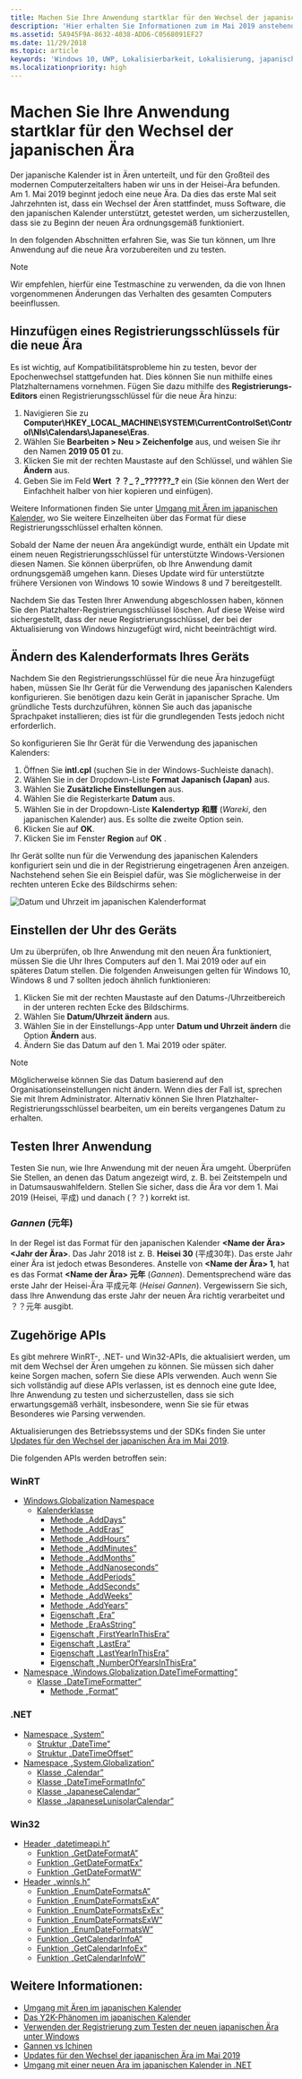 ```yaml
---
title: Machen Sie Ihre Anwendung startklar für den Wechsel der japanischen Ära
description: 'Hier erhalten Sie Informationen zum im Mai 2019 anstehenden Wechsel der japanischen Ära, und wie Sie Ihre Anwendung darauf entsprechend vorbereiten können.'
ms.assetid: 5A945F9A-8632-4038-ADD6-C0568091EF27
ms.date: 11/29/2018
ms.topic: article
keywords: 'Windows 10, UWP, Lokalisierbarkeit, Lokalisierung, japanisch, Ära'
ms.localizationpriority: high
---
```


# Machen Sie Ihre Anwendung startklar für den Wechsel der japanischen Ära

Der japanische Kalender ist in Ären unterteilt, und für den Großteil des modernen Computerzeitalters haben wir uns in der Heisei-Ära befunden. Am 1. Mai 2019 beginnt jedoch eine neue Ära. Da dies das erste Mal seit Jahrzehnten ist, dass ein Wechsel der Ären stattfindet, muss Software, die den japanischen Kalender unterstützt, getestet werden, um sicherzustellen, dass sie zu Beginn der neuen Ära ordnungsgemäß funktioniert.

In den folgenden Abschnitten erfahren Sie, was Sie tun können, um Ihre Anwendung auf die neue Ära vorzubereiten und zu testen.

> [!NOTE]
> Wir empfehlen, hierfür eine Testmaschine zu verwenden, da die von Ihnen vorgenommenen Änderungen das Verhalten des gesamten Computers beeinflussen.

## Hinzufügen eines Registrierungsschlüssels für die neue Ära

Es ist wichtig, auf Kompatibilitätsprobleme hin zu testen, bevor der Epochenwechsel stattgefunden hat. Dies können Sie nun mithilfe eines Platzhalternamens vornehmen. Fügen Sie dazu mithilfe des **Registrierungs-Editors** einen Registrierungsschlüssel für die neue Ära hinzu:

1. Navigieren Sie zu **Computer\HKEY_LOCAL_MACHINE\SYSTEM\CurrentControlSet\Control\Nls\Calendars\Japanese\Eras**.
2. Wählen Sie **Bearbeiten > Neu > Zeichenfolge** aus, und weisen Sie ihr den Namen **2019 05 01** zu.
3. Klicken Sie mit der rechten Maustaste auf den Schlüssel, und wählen Sie **Ändern** aus.
4. Geben Sie im Feld **Wert** **？？\_？\_??????\_?** ein (Sie können den Wert der Einfachheit halber von hier kopieren und einfügen).

Weitere Informationen finden Sie unter [Umgang mit Ären im japanischen Kalender](https://docs.microsoft.com/windows/desktop/Intl/era-handling-for-the-japanese-calendar), wo Sie weitere Einzelheiten über das Format für diese Registrierungsschlüssel erhalten können.

Sobald der Name der neuen Ära angekündigt wurde, enthält ein Update mit einem neuen Registrierungsschlüssel für unterstützte Windows-Versionen diesen Namen. Sie können überprüfen, ob Ihre Anwendung damit ordnungsgemäß umgehen kann. Dieses Update wird für unterstützte frühere Versionen von Windows 10 sowie Windows 8 und 7 bereitgestellt.

Nachdem Sie das Testen Ihrer Anwendung abgeschlossen haben, können Sie den Platzhalter-Registrierungsschlüssel löschen. Auf diese Weise wird sichergestellt, dass der neue Registrierungsschlüssel, der bei der Aktualisierung von Windows hinzugefügt wird, nicht beeinträchtigt wird.

## Ändern des Kalenderformats Ihres Geräts

Nachdem Sie den Registrierungsschlüssel für die neue Ära hinzugefügt haben, müssen Sie Ihr Gerät für die Verwendung des japanischen Kalenders konfigurieren. Sie benötigen dazu kein Gerät in japanischer Sprache. Um gründliche Tests durchzuführen, können Sie auch das japanische Sprachpaket installieren; dies ist für die grundlegenden Tests jedoch nicht erforderlich.

So konfigurieren Sie Ihr Gerät für die Verwendung des japanischen Kalenders:

1. Öffnen Sie **intl.cpl** (suchen Sie in der Windows-Suchleiste danach).
2. Wählen Sie in der Dropdown-Liste **Format** **Japanisch (Japan)** aus.
3. Wählen Sie **Zusätzliche Einstellungen** aus.
4. Wählen Sie die Registerkarte **Datum** aus.
5. Wählen Sie in der Dropdown-Liste **Kalendertyp** **和暦** (*Wareki*, den japanischen Kalender) aus. Es sollte die zweite Option sein.
6. Klicken Sie auf **OK**.
7. Klicken Sie im Fenster **Region** auf **OK** .

Ihr Gerät sollte nun für die Verwendung des japanischen Kalenders konfiguriert sein und die in der Registrierung eingetragenen Ären anzeigen. Nachstehend sehen Sie ein Beispiel dafür, was Sie möglicherweise in der rechten unteren Ecke des Bildschirms sehen:

![Datum und Uhrzeit im japanischen Kalenderformat](images/japanese-calendar-format.png)

## Einstellen der Uhr des Geräts

Um zu überprüfen, ob Ihre Anwendung mit den neuen Ära funktioniert, müssen Sie die Uhr Ihres Computers auf den 1. Mai 2019 oder auf ein späteres Datum stellen. Die folgenden Anweisungen gelten für Windows 10, Windows 8 und 7 sollten jedoch ähnlich funktionieren:

1. Klicken Sie mit der rechten Maustaste auf den Datums-/Uhrzeitbereich in der unteren rechten Ecke des Bildschirms.
2. Wählen Sie **Datum/Uhrzeit ändern** aus.
3. Wählen Sie in der Einstellungs-App unter **Datum und Uhrzeit ändern** die Option **Ändern** aus.
4. Ändern Sie das Datum auf den 1. Mai 2019 oder später.

> [!NOTE]
> Möglicherweise können Sie das Datum basierend auf den Organisationseinstellungen nicht ändern. Wenn dies der Fall ist, sprechen Sie mit Ihrem Administrator. Alternativ können Sie Ihren Platzhalter-Registrierungsschlüssel bearbeiten, um ein bereits vergangenes Datum zu erhalten.

## Testen Ihrer Anwendung

Testen Sie nun, wie Ihre Anwendung mit der neuen Ära umgeht. Überprüfen Sie Stellen, an denen das Datum angezeigt wird, z. B. bei Zeitstempeln und in Datumsauswahlfeldern. Stellen Sie sicher, dass die Ära vor dem 1. Mai 2019 (Heisei, 平成) und danach (？？) korrekt ist.

### *Gannen* (元年)

In der Regel ist das Format für den japanischen Kalender **&lt;Name der Ära&gt; &lt;Jahr der Ära&gt;**. Das Jahr 2018 ist z. B. **Heisei 30** (平成30年).  Das erste Jahr einer Ära ist jedoch etwas Besonderes. Anstelle von **&lt;Name der Ära&gt; 1**, hat es das Format **&lt;Name der Ära&gt; 元年** (*Gannen*). Dementsprechend wäre das erste Jahr der Heisei-Ära 平成元年 (*Heisei Gannen*). Vergewissern Sie sich, dass Ihre Anwendung das erste Jahr der neuen Ära richtig verarbeitet und ？？元年 ausgibt.

## Zugehörige APIs

Es gibt mehrere WinRT-, .NET- und Win32-APIs, die aktualisiert werden, um mit dem Wechsel der Ären umgehen zu können. Sie müssen sich daher keine Sorgen machen, sofern Sie diese APIs verwenden. Auch wenn Sie sich vollständig auf diese APIs verlassen, ist es dennoch eine gute Idee, Ihre Anwendung zu testen und sicherzustellen, dass sie sich erwartungsgemäß verhält, insbesondere, wenn Sie sie für etwas Besonderes wie Parsing verwenden.

Aktualisierungen des Betriebssystems und der SDKs finden Sie unter [Updates für den Wechsel der japanischen Ära im Mai 2019](https://support.microsoft.com/help/4470918/updates-for-may-2019-japan-era-change).

Die folgenden APIs werden betroffen sein:

### WinRT

* [Windows.Globalization Namespace](https://docs.microsoft.com/uwp/api/windows.globalization)
    * [Kalenderklasse](https://docs.microsoft.com/uwp/api/windows.globalization.calendar)
        * [Methode „AddDays”](https://docs.microsoft.com/uwp/api/windows.globalization.calendar.adddays)
        * [Methode „AddEras”](https://docs.microsoft.com/uwp/api/windows.globalization.calendar.adderas)
        * [Methode „AddHours”](https://docs.microsoft.com/uwp/api/windows.globalization.calendar.addhours)
        * [Methode „AddMinutes”](https://docs.microsoft.com/uwp/api/windows.globalization.calendar.addminutes)
        * [Methode „AddMonths”](https://docs.microsoft.com/uwp/api/windows.globalization.calendar.addmonths)
        * [Methode „AddNanoseconds”](https://docs.microsoft.com/uwp/api/windows.globalization.calendar.addnanoseconds)
        * [Methode „AddPeriods”](https://docs.microsoft.com/uwp/api/windows.globalization.calendar.addperiods)
        * [Methode „AddSeconds”](https://docs.microsoft.com/uwp/api/windows.globalization.calendar.addseconds)
        * [Methode „AddWeeks”](https://docs.microsoft.com/uwp/api/windows.globalization.calendar.addweeks)
        * [Methode „AddYears”](https://docs.microsoft.com/uwp/api/windows.globalization.calendar.addyears)
        * [Eigenschaft „Era”](https://docs.microsoft.com/uwp/api/windows.globalization.calendar.era)
        * [Methode „EraAsString”](https://docs.microsoft.com/uwp/api/windows.globalization.calendar.eraasstring)
        * [Eigenschaft „FirstYearInThisEra”](https://docs.microsoft.com/uwp/api/windows.globalization.calendar.firstyearinthisera)
        * [Eigenschaft „LastEra”](https://docs.microsoft.com/uwp/api/windows.globalization.calendar.lastera)
        * [Eigenschaft „LastYearInThisEra”](https://docs.microsoft.com/uwp/api/windows.globalization.calendar.lastyearinthisera)
        * [Eigenschaft „NumberOfYearsInThisEra”](https://docs.microsoft.com/uwp/api/windows.globalization.calendar.numberofyearsinthisera)     
* [Namespace „Windows.Globalization.DateTimeFormatting”](https://docs.microsoft.com/uwp/api/windows.globalization.datetimeformatting)
    * [Klasse „DateTimeFormatter”](https://docs.microsoft.com/uwp/api/windows.globalization.datetimeformatting.datetimeformatter)
        * [Methode „Format”](https://docs.microsoft.com/uwp/api/windows.globalization.datetimeformatting.datetimeformatter.format)

### .NET

* [Namespace „System”](https://docs.microsoft.com/dotnet/api/system)
    * [Struktur „DateTime”](https://docs.microsoft.com/dotnet/api/system.datetime)
    * [Struktur „DateTimeOffset”](https://docs.microsoft.com/dotnet/api/system.datetimeoffset)
* [Namespace „System.Globalization”](https://docs.microsoft.com/dotnet/api/system.globalization)
    * [Klasse „Calendar”](https://docs.microsoft.com/dotnet/api/system.globalization.calendar)
    * [Klasse „DateTimeFormatInfo”](https://docs.microsoft.com/dotnet/api/system.globalization.datetimeformatinfo)
    * [Klasse „JapaneseCalendar”](https://docs.microsoft.com/dotnet/api/system.globalization.japanesecalendar)
    * [Klasse „JapaneseLunisolarCalendar”](https://docs.microsoft.com/dotnet/api/system.globalization.japaneselunisolarcalendar)

### Win32

* [Header „datetimeapi.h”](https://docs.microsoft.com/windows/desktop/api/datetimeapi/)
    * [Funktion „GetDateFormatA”](https://docs.microsoft.com/windows/desktop/api/datetimeapi/nf-datetimeapi-getdateformata)
    * [Funktion „GetDateFormatEx”](https://docs.microsoft.com/windows/desktop/api/datetimeapi/nf-datetimeapi-getdateformatex)
    * [Funktion „GetDateFormatW”](https://docs.microsoft.com/windows/desktop/api/datetimeapi/nf-datetimeapi-getdateformatw)
* [Header „winnls.h”](https://docs.microsoft.com/windows/desktop/api/winnls/)
    * [Funktion „EnumDateFormatsA”](https://docs.microsoft.com/windows/desktop/api/winnls/nf-winnls-enumdateformatsa)
    * [Funktion „EnumDateFormatsExA”](https://docs.microsoft.com/windows/desktop/api/winnls/nf-winnls-enumdateformatsexa)
    * [Funktion „EnumDateFormatsExEx”](https://docs.microsoft.com/windows/desktop/api/winnls/nf-winnls-enumdateformatsexex)
    * [Funktion „EnumDateFormatsExW”](https://docs.microsoft.com/windows/desktop/api/winnls/nf-winnls-enumdateformatsexw)
    * [Funktion „EnumDateFormatsW”](https://docs.microsoft.com/windows/desktop/api/winnls/nf-winnls-enumdateformatsw)
    * [Funktion „GetCalendarInfoA”](https://docs.microsoft.com/windows/desktop/api/winnls/nf-winnls-getcalendarinfoa)
    * [Funktion „GetCalendarInfoEx”](https://docs.microsoft.com/windows/desktop/api/winnls/nf-winnls-getcalendarinfoex)
    * [Funktion „GetCalendarInfoW”](https://docs.microsoft.com/windows/desktop/api/winnls/nf-winnls-getcalendarinfow)

## Weitere Informationen:

* [Umgang mit Ären im japanischen Kalender](https://docs.microsoft.com/windows/desktop/Intl/era-handling-for-the-japanese-calendar)
* [Das Y2K-Phänomen im japanischen Kalender](https://blogs.msdn.microsoft.com/shawnste/2018/04/12/the-japanese-calendars-y2k-moment/)
* [Verwenden der Registrierung zum Testen der neuen japanischen Ära unter Windows](https://blogs.msdn.microsoft.com/shawnste/2018/08/07/using-the-registry-to-test-the-new-japanese-era-on-windows/)
* [Gannen vs Ichinen](https://blogs.msdn.microsoft.com/shawnste/2018/11/12/gannen-vs-ichinen/)
* [Updates für den Wechsel der japanischen Ära im Mai 2019](https://support.microsoft.com/help/4470918/updates-for-may-2019-japan-era-change)
* [Umgang mit einer neuen Ära im japanischen Kalender in .NET](https://blogs.msdn.microsoft.com/dotnet/2018/11/14/handling-a-new-era-in-the-japanese-calendar-in-net/)

<!--HONumber=12月18_HO1-->

